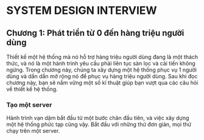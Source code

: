 # **SYSTEM DESIGN INTERVIEW**

## **Chương 1: Phát triển từ 0 đến hàng triệu người dùng**

Thiết kế một hệ thống mà nó hỗ trợ hàng triệu người dùng đang là một thách thức, và nó là một hành trình yêu cầu phải liên tục sàn lọc và cải tiến không ngừng. Trong chương này, chúng ta xây dựng một hệ thống phục vụ 1 người dùng và dần dần mở rộng nó để phục vụ hàng triệu người dùng. Sau khi đọc chương này, bạn sẽ nắm vững một số kĩ thuật giúp bạn vượt qua các câu hỏi về thiết kế hệ thống.

### **Tạo một server**

Hành trình vạn dặm bắt đầu từ một bước chân đầu tiên, và việc xây dựng một hệ thống phức tạp cũng vậy. Bắt đầu với những thứ đơn giản, mọi thứ chạy trên một server.
